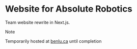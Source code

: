 # Website for Absolute Robotics

Team website rewrite in Next.js.

> [!NOTE]
> Temporarily hosted at [benlu.ca](https://benlu.ca/) until completion
